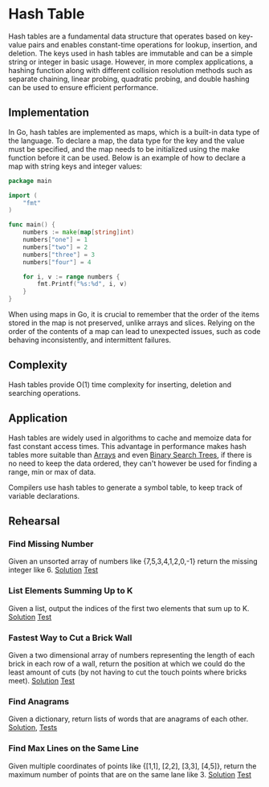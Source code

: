 # Hash Table

Hash tables are a fundamental data structure that operates based on key-value pairs and enables constant-time operations for lookup, insertion, and deletion. The keys used in hash tables are immutable and can be a simple string or integer in basic usage. However, in more complex applications, a hashing function along with different collision resolution methods such as separate chaining, linear probing, quadratic probing, and double hashing can be used to ensure efficient performance.

## Implementation

In Go, hash tables are implemented as maps, which is a built-in data type of the language. To declare a map, the data type for the key and the value must be specified, and the map needs to be initialized using the make function before it can be used. Below is an example of how to declare a map with string keys and integer values:

```Go
package main

import (
	"fmt"
)

func main() {
	numbers := make(map[string]int)
	numbers["one"] = 1
	numbers["two"] = 2
	numbers["three"] = 3
	numbers["four"] = 4

	for i, v := range numbers {
		fmt.Printf("%s:%d", i, v)
	}
}
```

When using maps in Go, it is crucial to remember that the order of the items stored in the map is not preserved, unlike arrays and slices. Relying on the order of the contents of a map can lead to unexpected issues, such as code behaving inconsistently, and intermittent failures.

## Complexity

Hash tables provide O(1) time complexity for inserting, deletion and searching operations.

## Application

Hash tables are widely used in algorithms to cache and memoize data for fast constant access times. This advantage in performance makes hash tables more suitable than [Arrays](../arrays) and even [Binary Search Trees](../tree), if there is no need to keep the data ordered, they can't however be used for finding a range, min or max of data.

Compilers use hash tables to generate a symbol table, to keep track of variable declarations.

## Rehearsal

### Find Missing Number

Given an unsorted array of numbers like {7,5,3,4,1,2,0,-1} return the missing integer like 6. [Solution](missing_number.go) [Test](missing_number.go)

### List Elements Summing Up to K

Given a list, output the indices of the first two elements that sum up to K. [Solution](sum_up_to_k.go) [Test](sum_up_to_k_test.go)

### Fastest Way to Cut a Brick Wall

Given a two dimensional array of numbers representing the length of each brick in each row of a wall, return the position at which we could do the least amount of cuts (by not having to cut the touch points where bricks meet). [Solution](cut_brick_wall.go) [Test](cut_brick_wall_test.go)

### Find Anagrams

Given a dictionary, return lists of words that are anagrams of each other. [Solution](find_anagrams.go), [Tests](find_anagrams_test.go)

### Find Max Lines on the Same Line

Given multiple coordinates of points like {[1,1], [2,2], [3,3], [4,5]}, return the maximum number of points that are on the same lane like 3. [Solution](max_lines_on_line.go) [Test](max_lines_on_line_test.go)
